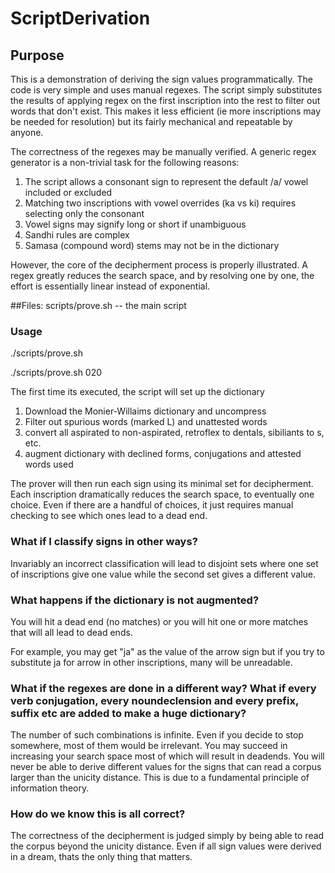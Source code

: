 # ScriptDerivation

## Purpose
This is a demonstration of deriving the sign values programmatically. The code is very simple and uses manual regexes. The script simply substitutes the results of applying regex on the first inscription into the rest to filter out words that don't exist. This makes it less efficient (ie more inscriptions may be needed for resolution) but its fairly mechanical and repeatable by anyone.

The correctness of the regexes may be manually verified. A generic regex generator is a non-trivial task for the following reasons:

1. The script allows a consonant sign to represent the default /a/ vowel included or excluded
2. Matching two inscriptions with vowel overrides (ka vs ki) requires selecting only the consonant
3. Vowel signs may signify long or short if unambiguous
4. Sandhi rules are complex
5. Samasa (compound word) stems may not be in the dictionary

However, the core of the decipherment process is properly illustrated. A regex greatly reduces the search space, and by resolving one by one, the effort is essentially linear instead of exponential.

##Files:
scripts/prove.sh -- the main script

### Usage

./scripts/prove.sh

./scripts/prove.sh 020

The first time its executed, the script will set up the dictionary
1. Download the Monier-Willaims dictionary and uncompress
2. Filter out spurious words (marked L) and unattested words
3. convert all aspirated to non-aspirated, retroflex to dentals, sibiliants to s, etc.
4. augment dictionary with declined forms, conjugations and attested words used

The prover will then run each sign using its minimal set for decipherment. Each inscription dramatically reduces the search space, to eventually one choice. Even if there are a handful of choices, it just requires manual checking to see which ones lead to a dead end.

### What if I classify signs in other ways?
Invariably an incorrect classification will lead to disjoint sets where one set of inscriptions give one value while the second set gives a different value.
### What happens if the dictionary is not augmented?
You will hit a dead end (no matches) or you will hit one or more matches that will all lead to dead ends.

For example, you may get "ja" as the value of the arrow sign but if you try to substitute ja for arrow in other inscriptions, many will be unreadable.

### What if the regexes are done in a different way? What if every verb conjugation, every noundeclension and every prefix, suffix etc are added to make a huge dictionary?
The number of such combinations is infinite. Even if you decide to stop somewhere, most of them would be irrelevant. You may succeed in increasing your search space most of which will result in deadends. You will never be able to derive different values for the signs that can read a corpus larger than the unicity distance. This is due to a fundamental principle of information theory. 

### How do we know this is all correct?
The correctness of the decipherment is judged simply by being able to read the corpus beyond the unicity distance. Even if all sign values were derived in a dream, thats the only thing that matters.
